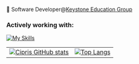 :briefcase: Software Developer@[Keystone Education Group](https://keg.com)

### Actively working with:

<a href="https://skillicons.dev/icons?i=html,css,sass,mui,js,react,tailwind,nextjs,typescript,nodejs,vercel,aws"><img src="https://skillicons.dev/icons?i=html,css,sass,mui,js,react,tailwind,nextjs,typescript,nodejs,vercel,aws" alt="My Skills">

<!-- ### Other tools & interests:

<a href="https://skillicons.dev/icons?i=linux,arch,ubuntu,emacs,vim,bash"><img src="https://skillicons.dev/icons?i=linux,arch,ubuntu,emacs,vim,bash" alt="My Skills">

-->

<table>
  <tr>
    <td><a href="https://github.com/cipriRusu/github-readme-stats"><img src="https://github-readme-stats-git-master-crusus-projects.vercel.app/api?username=cipriRusu&show_icons=true&theme=radical" alt="Cipris GitHub stats"></a></td>
    <td><a href="https://github.com/cipriRusu/github-readme-stats"><img src="https://github-readme-stats-git-master-crusus-projects.vercel.app/api/top-langs/?username=cipriRusu&size_weight=0.5&count_weight=0.5" alt="Top Langs"></a></td>
  </tr>
</table>

<!--<table>
  <tr>
    <td><a href="https://github.com/cipriRusu/JSON-Validator"><img src="https://github-readme-stats-git-master-crusus-projects.vercel.app/api/pin/?username=cipriRusu&repo=JSON-Validator&title_color=ffffff&text_color=c9cacc&icon_color=2bbc8a&bg_color=1d1f21&border_color=000000"></img></a></td>
    <td><a href="https://github.com/cipriRusu/chess-notation-evaluator"><img src="https://github-readme-stats-git-master-crusus-projects.vercel.app/api/pin/?username=cipriRusu&repo=chess-notation-evaluator&title_color=ffffff&text_color=c9cacc&icon_color=2bbc8a&bg_color=1d1f21&border_color=000000"></img></a></td>
  </tr>
  <tr>
     <td><a href="https://github.com/cipriRusu/data-structures-implementation"><img src="https://github-readme-stats-git-master-crusus-projects.vercel.app/api/pin/?username=cipriRusu&repo=data-structures-implementation&title_color=ffffff&text_color=c9cacc&icon_color=2bbc8a&bg_color=1d1f21&border_color=000000"></img></a></td>
     <td><a href="https://github.com/cipriRusu/blogtype-mvc-app"><img src="https://github-readme-stats-git-master-crusus-projects.vercel.app/api/pin/?username=cipriRusu&repo=blogtype-mvc-app&title_color=ffffff&text_color=c9cacc&icon_color=2bbc8a&bg_color=1d1f21&border_color=000000"></img></a></td>
  </tr>
  <tr>
    <td><a href="https://github.com/cipriRusu/practice-problems"><img src="https://github-readme-stats-git-master-crusus-projects.vercel.app/api/pin/?username=cipriRusu&repo=practice-problems&title_color=ffffff&text_color=c9cacc&icon_color=2bbc8a&bg_color=1d1f21&border_color=000000"></img></a></td>
  </tr>
</table>

-->

<!--
**cipriRusu/cipriRusu** is a ✨ _special_ ✨ repository because its `README.md` (this file) appears on your GitHub profile.

Here are some ideas to get you started:

- 🔭 I’m currently working on ...
- 🌱 I’m currently learning ...
- 👯 I’m looking to collaborate on ...
- 🤔 I’m looking for help with ...
- 💬 Ask me about ...
- 📫 How to reach me: ...
- 😄 Pronouns: ...
- ⚡ Fun fact: ...
-->
